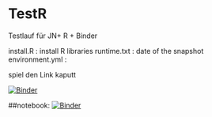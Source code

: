 # TestR

Testlauf für JN+ R + Binder

install.R : install R libraries
runtime.txt : date of the snapshot
environment.yml : 

spiel den Link kaputt

[![Binder](https://mybinder.org/badge_logo.svg)](https://mybinder.org/v2/gh/InaStein/TestR.git/main)



##notebook:
[![Binder](https://mybinder.org/badge_logo.svg)](https://mybinder.org/v2/gh/InaStein/testR.git/main?filepath=Jupyter%20Notebooks/Datenanalyse%20-%20R%20Basis%20I.ipynb)

